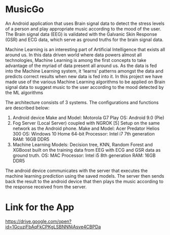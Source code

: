 # MusicGo

An Android application that uses Brain signal data to detect the stress levels of a person and play appropriate music according to the mood of the user. The Brain signal data (EEG) is validated with the Galvanic Skin Response (GSR) and ECG data, which serve as ground truths for the brain signal data.

Machine Learning is an interesting part of Artificial Intelligence that exists all around us. In this data driven world where data powers almost all technologies, Machine Learning is among the first concepts to take advantage of the myriad of data present all around us. As the data is fed into the Machine Learning system, it ‘learns’ patterns amongst the data and predicts correct results when new data is fed into it. In this project we have made use of the various Machine Learning algorithms to be applied on Brain signal data to suggest music to the user according to the mood detected by the ML algorithms

The architecture consists of 3 systems. The configurations and functions are described below:
1. Android device
Make and Model: Motorola G7 Play
OS: Android 9.0 (Pie)
2. Fog Server (Local Server) coupled with NGROK [5]
Setup on the same network as the Android phone. Make and Model: Acer Predator Helios 300
OS: Windows 10 Home 64-bit
Processor: Intel i7 7th generation RAM: 16GB DDR5
3. Machine Learning Models: Decision tree, KNN, Random Forest and XGBoost built on the training data from EEG with ECG and GSR data as ground truth.
OS: MAC
Processor: Intel i5 8th generation RAM: 16GB DDR5

The android device communicates with the server that executes the machine learning prediction using the saved models. The server then sends back the result to the android device that then plays the music according to the response received from the server. 

# Link for the App
https://drive.google.com/open?id=1GcuzjFbAqFkCPKgLSBNNNjAsve4CBPDa
